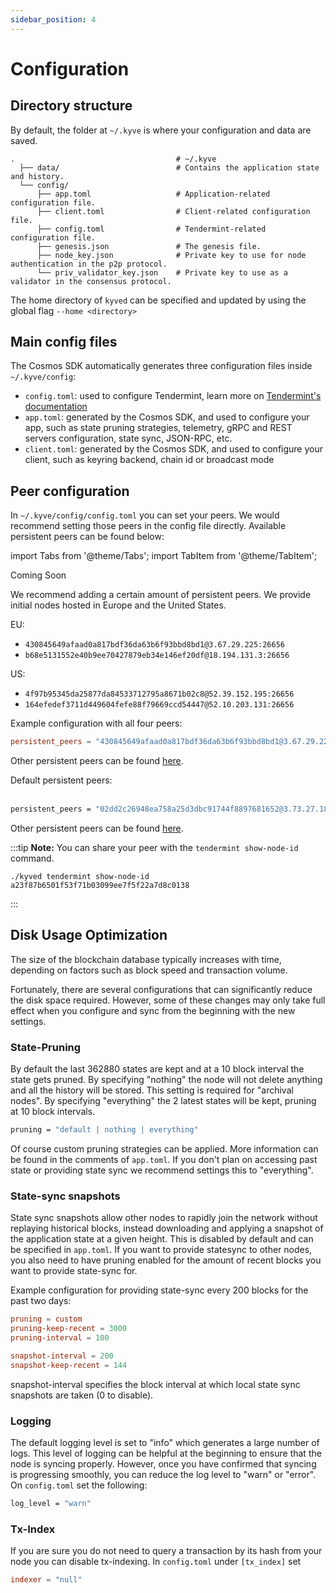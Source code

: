 ```yaml
---
sidebar_position: 4
---
```


# Configuration

## Directory structure

By default, the folder at `~/.kyve` is where your configuration and data are saved.

```
.                                    # ~/.kyve
  ├── data/                          # Contains the application state and history.
  └── config/
      ├── app.toml                   # Application-related configuration file.
      ├── client.toml                # Client-related configuration file.
      ├── config.toml                # Tendermint-related configuration file.
      ├── genesis.json               # The genesis file.
      ├── node_key.json              # Private key to use for node authentication in the p2p protocol.
      └── priv_validator_key.json    # Private key to use as a validator in the consensus protocol.
```

The home directory of `kyved` can be specified and updated by using the global flag `--home <directory>`

## Main config files

The Cosmos SDK automatically generates three configuration files inside `~/.kyve/config`:

- `config.toml`: used to configure Tendermint, learn more on [Tendermint's documentation](https://docs.tendermint.com/main/tendermint-core/configuration.html)
- `app.toml`: generated by the Cosmos SDK, and used to configure your app, such as state pruning strategies, telemetry, gRPC and REST servers configuration, state sync, JSON-RPC, etc.
- `client.toml`: generated by the Cosmos SDK, and used to configure your client, such as keyring backend, chain id or broadcast mode

## Peer configuration

In `~/.kyve/config/config.toml` you can set your peers. We would recommend setting those peers in the config file directly. Available persistent peers can be found below:

import Tabs from '@theme/Tabs';
import TabItem from '@theme/TabItem';

<Tabs groupId="network">
  <TabItem value="kyve" label="Mainnet">
    Coming Soon
  </TabItem>
  <TabItem value="kaon" label="Kaon" default>

We recommend adding a certain amount of persistent peers. We provide
initial nodes hosted in Europe and the United States.

EU:

- `430845649afaad0a817bdf36da63b6f93bbd8bd1@3.67.29.225:26656`
- `b68e5131552e40b9ee70427879eb34e146ef20df@18.194.131.3:26656`

US:

- `4f97b95345da25877da84533712795a8671b02c8@52.39.152.195:26656`
- `164efedef3711d449604fefe88f79669ccd54447@52.10.203.131:26656`

Example configuration with all four peers:

```toml
persistent_peers = "430845649afaad0a817bdf36da63b6f93bbd8bd1@3.67.29.225:26656,b68e5131552e40b9ee70427879eb34e146ef20df@18.194.131.3:26656,4f97b95345da25877da84533712795a8671b02c8@52.39.152.195:26656,164efedef3711d449604fefe88f79669ccd54447@52.10.203.131:26656"
```

Other persistent peers can be found <a href="https://rpc-eu-1.kaon.kyve.network/net_info">here</a>.

  </TabItem>
  <TabItem value="korellia" label="Korellia">
    Default persistent peers:
    <br/><br/>

```bash
persistent_peers = "02dd2c26948ea758a25d3dbc91744f8897681652@3.73.27.185:26656"
```

Other persistent peers can be found <a href="https://rpc-eu-1.korellia.kyve.network/net_info">here</a>.
</TabItem>
</Tabs>

:::tip
**Note:** You can share your peer with the `tendermint show-node-id` command.

```
./kyved tendermint show-node-id
a23f87b6501f53f71b03099ee7f5f22a7d8c0138
```

:::

## Disk Usage Optimization

The size of the blockchain database typically increases with time, depending on factors such as block speed and transaction volume.

Fortunately, there are several configurations that can significantly reduce the disk space required. However, some of these changes may only take full effect when you configure and sync from the beginning with the new settings.

### State-Pruning

By default the last 362880 states are kept and at a 10 block interval the state gets pruned. By specifying "nothing" the node
will not delete anything and all the history will be stored. This setting is required for "archival nodes". By specifying "everything" the 2 latest states will be kept, pruning at 10 block intervals.

```bash
pruning = "default | nothing | everything"
```

Of course custom pruning strategies can be applied. More information can be found in the comments of `app.toml`.
If you don't plan on accessing past state or providing state sync we recommend settings this to "everything".

### State-sync snapshots

State sync snapshots allow other nodes to rapidly join the network without replaying historical blocks, instead downloading and applying a snapshot of the application state at a given height. This is disabled by default and can be specified in `app.toml`.
If you want to provide statesync to other nodes, you also need to have pruning enabled for the amount of recent blocks you want to provide state-sync for.

Example configuration for providing state-sync every 200 blocks for the past two days:

```toml
pruning = custom
pruning-keep-recent = 3000
pruning-interval = 100

snapshot-interval = 200
snapshot-keep-recent = 144
```

snapshot-interval specifies the block interval at which local state sync snapshots are taken (0 to disable).

### Logging

The default logging level is set to "info" which generates a large number of logs. This level of logging can be helpful at the beginning to ensure that the node is syncing properly. However, once you have confirmed that syncing is progressing smoothly, you can reduce the log level to "warn" or "error". On `config.toml` set the following:

```bash
log_level = "warn"
```

### Tx-Index

If you are sure you do not need to query a transaction by its hash from your
node you can disable tx-indexing. In `config.toml` under `[tx_index]` set

```toml
indexer = "null"
```
